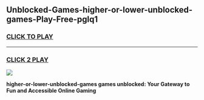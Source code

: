 
## Unblocked-Games-higher-or-lower-unblocked-games-Play-Free-pglq1
<h3>
<a href="https://premium76.site?title=higher-or-lower-unblocked-games&ref=09A">CLICK TO PLAY</a></h3>
<hr>

<h3>
<a href="https://premium76.site?title=higher-or-lower-unblocked-games&ref=09A">CLICK 2 PLAY</a>
  
</h3>

<a href="https://premium76.site?title=higher-or-lower-unblocked-games&ref=09A"><img src="https://clearcache.store/games.png"></a>


**higher-or-lower-unblocked-games games unblocked: Your Gateway to Fun and Accessible Online Gaming**
